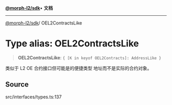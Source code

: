 [**@morph-l2/sdk**](../globals.md)• **文档**

***

[@morph-l2/sdk](../globals.md)/ OEL2ContractsLike

# Type alias: OEL2ContractsLike

> **OEL2ContractsLike**: `{ [K in keyof OEL2Contracts]: AddressLike }`

类似于 L2 OE 合约接口但可能是的便捷类型
地址而不是实际的合约对象。

## Source

src/interfaces/types.ts:137
